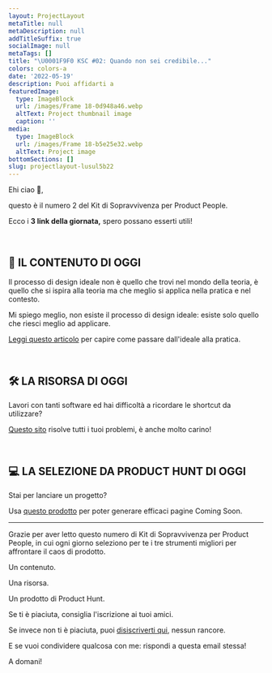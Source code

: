 ```yaml
---
layout: ProjectLayout
metaTitle: null
metaDescription: null
addTitleSuffix: true
socialImage: null
metaTags: []
title: "\U0001F9F0 KSC #02: Quando non sei credibile..."
colors: colors-a
date: '2022-05-19'
description: Puoi affidarti a
featuredImage:
  type: ImageBlock
  url: /images/Frame 18-0d948a46.webp
  altText: Project thumbnail image
  caption: ''
media:
  type: ImageBlock
  url: /images/Frame 18-b5e25e32.webp
  altText: Project image
bottomSections: []
slug: projectlayout-lusul5b22
---
```

Ehi ciao 👋,

questo è il numero 2 del Kit di Sopravvivenza per Product People.

Ecco i **3 link della giornata,** spero possano esserti utili!

​

## 📖 IL CONTENUTO DI OGGI

Il processo di design ideale non è quello che trovi nel mondo della teoria, è quello che si ispira alla teoria ma che meglio si applica nella pratica e nel contesto.

Mi spiego meglio, non esiste il processo di design ideale: esiste solo quello che riesci meglio ad applicare.

​[Leggi questo articolo](https://www.tedgoas.com/blog/product-design-process/?ref=refind) per capire come passare dall'ideale alla pratica.

​

## 🛠 LA RISORSA DI OGGI

Lavori con tanti software ed hai difficoltà a ricordare le shortcut da utilizzare?

​[Questo sito](https://shortcuts.design/) risolve tutti i tuoi problemi, è anche molto carino!

​

## 💻 LA SELEZIONE DA PRODUCT HUNT DI OGGI

Stai per lanciare un progetto?

Usa [questo prodotto](https://comingsoonkit.com/?ref=producthunt) per poter generare efficaci pagine Coming Soon.

--------

Grazie per aver letto questo numero di Kit di Sopravvivenza per Product People, in cui ogni giorno seleziono per te i tre strumenti migliori per affrontare il caos di prodotto.

Un contenuto.

Una risorsa.

Un prodotto di Product Hunt.

Se ti è piaciuta, consiglia l'iscrizione ai tuoi amici.

Se invece non ti è piaciuta, puoi [disiscriverti qui](https://preview.convertkit-mail2.com/unsubscribe), nessun rancore.

E se vuoi condividere qualcosa con me: rispondi a questa email stessa!

A domani!
